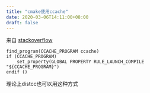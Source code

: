 ```yaml
---
title: "cmake使用ccache"
date: 2020-03-06T14:11:00+08:00
draft: false
---
```


来自 [stackoverflow](https://stackoverflow.com/questions/1815688/how-to-use-ccache-with-cmake)




```
find_program(CCACHE_PROGRAM ccache)
if (CCACHE_PROGRAM)
    set_property(GLOBAL PROPERTY RULE_LAUNCH_COMPILE "${CCACHE_PROGRAM}")
endif ()
```


理论上distcc也可以用这种方式



